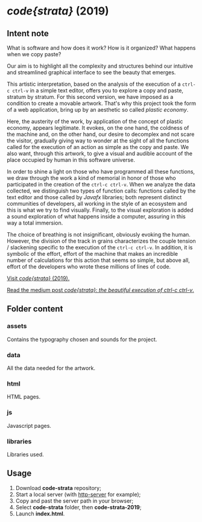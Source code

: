 # *code{strata}* (2019)

## Intent note

What is software and how does it work? How is it organized? What happens when we copy paste?

Our aim is to highlight all the complexity and structures behind our intuitive and streamlined graphical interface to see the beauty that emerges.

This artistic interpretation, based on the analysis of the execution of a ```ctrl-c ctrl-v``` in a simple text editor, offers you to explore a copy and paste, stratum by stratum.
For this second version, we have imposed as a condition to create a movable artwork. That's why this project took the form of a web application, bring up by an aesthetic so called *plastic economy*.

Here, the austerity of the work, by application of the concept of plastic economy, appears legitimate. It evokes, on the one hand, the coldness of the machine and, on the other hand, our desire to decomplex and not scare the visitor, gradually giving way to wonder at the sight of all the functions called for the execution of an action as simple as the copy and paste. We also want, through this artwork, to give a visual and audible account of the place occupied by human in this software universe.

In order to shine a light on those who have programmed all these functions, we draw through the work a kind of memorial in honor of those who participated in the creation of the ```ctrl-c ctrl-v```. When we analyze the data collected, we distinguish two types of function calls: functions called by the text editor and those called by *Javafx* libraries; both represent distinct communities of developers, all working in the style of an ecosystem and this is what we try to find visually. Finally, to the visual exploration is added a sound exploration of what happens inside a computer, assuring in this way a total immersion.

The choice of breathing is not insignificant, obviously evoking the human. However, the division of the track in grains characterizes the couple tension / slackening specific to the execution of the ```ctrl-c ctrl-v```. In addition, it is symbolic of the effort, effort of the machine that makes an incredible number of calculations for this action that seems so simple, but above all, effort of the developers who wrote these millions of lines of code.

[Visit *code{strata}* (2019).](https://castor-software.github.io/code-strata/code-strata-2019/index.html)

[Read the medium post *code{strata}: the beautiful execution of ctrl-c ctrl-v*.](https://medium.com/@almyre/code-strata-the-beautiful-execution-of-ctrl-c-ctrl-v-4c4bebbc409?sk=f275371d1229746c9371b4a0345f6adb)

## Folder content

### assets

Contains the typography chosen and sounds for the project.

### data

All the data needed for the artwork. 

### html

HTML pages.

### js

Javascript pages.

### libraries

Libraries used.

## Usage

1. Download **code-strata** repository;
2. Start a local server (with [http-server](https://www.npmjs.com/package/http-server) for example);
3. Copy and past the server path in your browser;
4. Select **code-strata** folder, then **code-strata-2019**;
5. Launch **index.html**.


